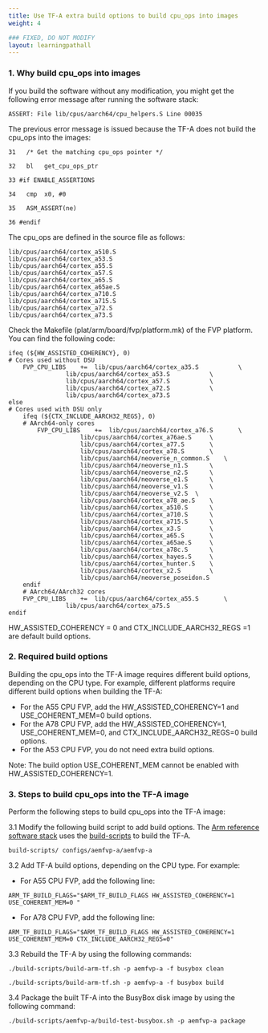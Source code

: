 ```yaml
---
title: Use TF-A extra build options to build cpu_ops into images
weight: 4

### FIXED, DO NOT MODIFY
layout: learningpathall
---
```


### 1. Why build cpu_ops into images

If you build the software without any modification, you might get the following error message after running the software stack:

```
ASSERT: File lib/cpus/aarch64/cpu_helpers.S Line 00035
```

The previous error message is issued because the TF-A does not build the cpu_ops into the images:

```
31   /* Get the matching cpu_ops pointer */

32   bl   get_cpu_ops_ptr

33 #if ENABLE_ASSERTIONS

34   cmp  x0, #0

35   ASM_ASSERT(ne)

36 #endif
```


The cpu_ops are defined in the source file as follows:

```
lib/cpus/aarch64/cortex_a510.S
lib/cpus/aarch64/cortex_a53.S
lib/cpus/aarch64/cortex_a55.S
lib/cpus/aarch64/cortex_a57.S
lib/cpus/aarch64/cortex_a65.S
lib/cpus/aarch64/cortex_a65ae.S
lib/cpus/aarch64/cortex_a710.S
lib/cpus/aarch64/cortex_a715.S
lib/cpus/aarch64/cortex_a72.S
lib/cpus/aarch64/cortex_a73.S
```

Check the Makefile (plat/arm/board/fvp/platform.mk) of the FVP platform. You can find the following code:  

```
ifeq (${HW_ASSISTED_COHERENCY}, 0)
# Cores used without DSU
	FVP_CPU_LIBS	+=	lib/cpus/aarch64/cortex_a35.S			\
				lib/cpus/aarch64/cortex_a53.S			\
				lib/cpus/aarch64/cortex_a57.S			\
				lib/cpus/aarch64/cortex_a72.S			\
				lib/cpus/aarch64/cortex_a73.S
else
# Cores used with DSU only
	ifeq (${CTX_INCLUDE_AARCH32_REGS}, 0)
	# AArch64-only cores
		FVP_CPU_LIBS	+=	lib/cpus/aarch64/cortex_a76.S		\
					lib/cpus/aarch64/cortex_a76ae.S		\
					lib/cpus/aarch64/cortex_a77.S		\
					lib/cpus/aarch64/cortex_a78.S		\
					lib/cpus/aarch64/neoverse_n_common.S	\
					lib/cpus/aarch64/neoverse_n1.S		\
					lib/cpus/aarch64/neoverse_n2.S		\
					lib/cpus/aarch64/neoverse_e1.S		\
					lib/cpus/aarch64/neoverse_v1.S		\
					lib/cpus/aarch64/neoverse_v2.S	\
					lib/cpus/aarch64/cortex_a78_ae.S	\
					lib/cpus/aarch64/cortex_a510.S		\
					lib/cpus/aarch64/cortex_a710.S		\
					lib/cpus/aarch64/cortex_a715.S		\
					lib/cpus/aarch64/cortex_x3.S 		\
					lib/cpus/aarch64/cortex_a65.S		\
					lib/cpus/aarch64/cortex_a65ae.S		\
					lib/cpus/aarch64/cortex_a78c.S		\
					lib/cpus/aarch64/cortex_hayes.S		\
					lib/cpus/aarch64/cortex_hunter.S	\
					lib/cpus/aarch64/cortex_x2.S		\
					lib/cpus/aarch64/neoverse_poseidon.S
	endif
	# AArch64/AArch32 cores
	FVP_CPU_LIBS	+=	lib/cpus/aarch64/cortex_a55.S		\
				lib/cpus/aarch64/cortex_a75.S
endif
```

HW_ASSISTED_COHERENCY = 0 and CTX_INCLUDE_AARCH32_REGS =1 are default build options.

### 2. Required build options

Building the cpu_ops into the TF-A image requires different build options, depending on the CPU type. For example, different platforms require different build options when building the TF-A:

* For the A55 CPU FVP, add the HW_ASSISTED_COHERENCY=1 and USE_COHERENT_MEM=0 build options.
* For the A78 CPU FVP, add the HW_ASSISTED_COHERENCY=1, USE_COHERENT_MEM=0, and CTX_INCLUDE_AARCH32_REGS=0 build options.
* For the A53 CPU FVP, you do not need extra build options.

Note: The build option USE_COHERENT_MEM cannot be enabled with HW_ASSISTED_COHERENCY=1.


### 3. Steps to build cpu_ops into the TF-A image

Perform the following steps to build cpu_ops into the TF-A image:

3.1  Modify the following build script to add build options. The [Arm reference software stack](https://gitlab.arm.com/arm-reference-solutions/arm-reference-solutions-docs/-/blob/master/docs/aemfvp-a/user-guide.rst) uses the [build-scripts](https://gitlab.arm.com/arm-reference-solutions/build-scripts) to build the TF-A.

```
build-scripts/ configs/aemfvp-a/aemfvp-a
```

3.2 Add TF-A build options, depending on the CPU type. For example:

* For A55 CPU FVP, add the following line:

```
ARM_TF_BUILD_FLAGS="$ARM_TF_BUILD_FLAGS HW_ASSISTED_COHERENCY=1 USE_COHERENT_MEM=0 "
```

* For A78 CPU FVP, add the following line:

```
ARM_TF_BUILD_FLAGS="$ARM_TF_BUILD_FLAGS HW_ASSISTED_COHERENCY=1 USE_COHERENT_MEM=0 CTX_INCLUDE_AARCH32_REGS=0"
```

3.3  Rebuild the TF-A by using the following commands:

```
./build-scripts/build-arm-tf.sh -p aemfvp-a -f busybox clean

./build-scripts/build-arm-tf.sh -p aemfvp-a -f busybox build
```

3.4 Package the built TF-A into the BusyBox disk image by using the following command:

```
./build-scripts/aemfvp-a/build-test-busybox.sh -p aemfvp-a package
```

